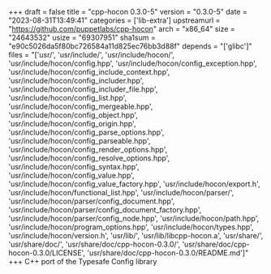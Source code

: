 +++
draft = false
title = "cpp-hocon 0.3.0-5"
version = "0.3.0-5"
date = "2023-08-31T13:49:41"
categories = ['lib-extra']
upstreamurl = "https://github.com/puppetlabs/cpp-hocon"
arch = "x86_64"
size = "24643532"
usize = "69307951"
sha1sum = "e90c5026da5f80bc726584a11d825ec76bb3d88f"
depends = "['glibc']"
files = "['usr/', 'usr/include/', 'usr/include/hocon/', 'usr/include/hocon/config.hpp', 'usr/include/hocon/config_exception.hpp', 'usr/include/hocon/config_include_context.hpp', 'usr/include/hocon/config_includer.hpp', 'usr/include/hocon/config_includer_file.hpp', 'usr/include/hocon/config_list.hpp', 'usr/include/hocon/config_mergeable.hpp', 'usr/include/hocon/config_object.hpp', 'usr/include/hocon/config_origin.hpp', 'usr/include/hocon/config_parse_options.hpp', 'usr/include/hocon/config_parseable.hpp', 'usr/include/hocon/config_render_options.hpp', 'usr/include/hocon/config_resolve_options.hpp', 'usr/include/hocon/config_syntax.hpp', 'usr/include/hocon/config_value.hpp', 'usr/include/hocon/config_value_factory.hpp', 'usr/include/hocon/export.h', 'usr/include/hocon/functional_list.hpp', 'usr/include/hocon/parser/', 'usr/include/hocon/parser/config_document.hpp', 'usr/include/hocon/parser/config_document_factory.hpp', 'usr/include/hocon/parser/config_node.hpp', 'usr/include/hocon/path.hpp', 'usr/include/hocon/program_options.hpp', 'usr/include/hocon/types.hpp', 'usr/include/hocon/version.h', 'usr/lib/', 'usr/lib/libcpp-hocon.a', 'usr/share/', 'usr/share/doc/', 'usr/share/doc/cpp-hocon-0.3.0/', 'usr/share/doc/cpp-hocon-0.3.0/LICENSE', 'usr/share/doc/cpp-hocon-0.3.0/README.md']"
+++
C++ port of the Typesafe Config library